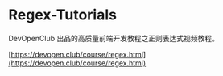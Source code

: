 # Regex-Tutorials
DevOpenClub 出品的高质量前端开发教程之正则表达式视频教程。

[https://devopen.club/course/regex.html](https://devopen.club/course/regex.html)
